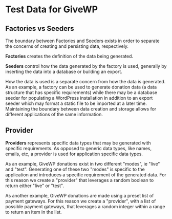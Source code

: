 # Test Data for GiveWP

## Factories vs Seeders

The boundary between Factories and Seeders exists in order to separate the  concerns of creating and persisting data, respectively.

**Factories** creates the definition of the data being generated.

**Seeders** control how the data generated by the factory is used, generally by inserting the data into a database or building an export.

How the data is used is a separate concern from how the data is generated. As an example, a factory can be used to generate donation data (a data structure that has specific requirements) while there may be a database seeder for populating a WordPress installation in addition to an export seeder which may format a static file to be imported at a later time. Maintaining the boundary between data creation and storage allows for different applications of the same information.

## Provider

**Providers** represents specific data types that may be generated with specific requirements. As opposed to generic data types, like names, emails, etc, a provider is used for application specific data types.

As an example, GiveWP donations exist in two different "modes", ie "live" and "test". Generating one of these two "modes" is specific to the application and introduces a specific requirement of the generated data. For this reason we create a "provider" that leverages a random boolean to return either "live" or "test".

As another example, GiveWP donations are made using a preset list of payment gateways. For this reason we create a "provider", with a list of possible payment gateways, that leverages a random integer within a range to return an item in the list.